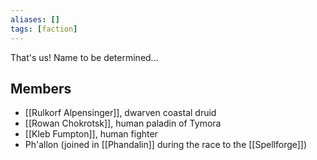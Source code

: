 ```yaml
---
aliases: []
tags: [faction]
---
```

That's us! Name to be determined...

## Members
- [[Rulkorf Alpensinger]], dwarven coastal druid
- [[Rowan Chokrotsk]], human paladin of Tymora
- [[Kleb Fumpton]], human fighter
- Ph'allon (joined in [[Phandalin]] during the race to the [[Spellforge]])